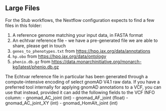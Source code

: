 ## Large Files

For the Stub workflows, the Nextflow configuration expects to find a few files in this folder:

1. A reference genome matching your input data, in FASTA format
2. An echtvar reference file - we have a pre-generated file we are able to share, please get in touch
3. `genes_to_phenotypes.txt` from https://hpo.jax.org/data/annotations
4. `hp.obo` from https://hpo.jax.org/data/ontology
5. `phenio.db.gz` from https://data.monarchinitiative.org/monarch-kg/latest/phenio.db.gz

The Echtvar reference file in particular has been generated through a compute-intensive encoding of select gnomAD V4.1
raw data. If you have a preferred tool internally for applying gnomAD annotations to a VCF, you can use that instead,
provided it can add the following fields to the VCF INFO column:
    - gnomad_AC_joint (int)
    - gnomad_AF_joint (float)
    - gnomad_AC_joint_XY (int)
    - gnomad_HomAlt_joint (int)
